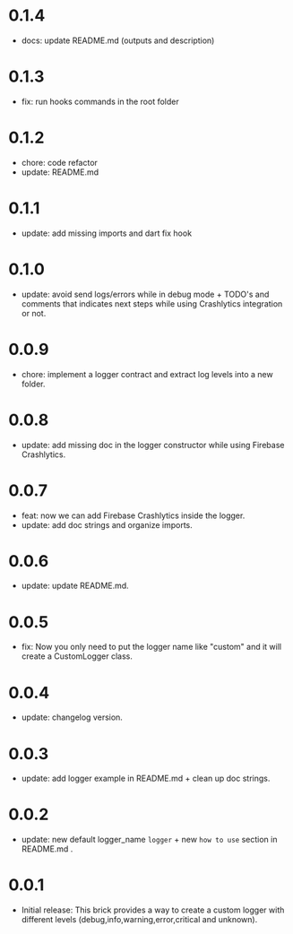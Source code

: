 # 0.1.4

- docs: update README.md (outputs and description)
# 0.1.3

- fix: run hooks commands in the root folder
# 0.1.2

- chore: code refactor
- update: README.md
# 0.1.1

- update: add missing imports and dart fix hook
# 0.1.0

- update: avoid send logs/errors while in debug mode + TODO's and comments that indicates next steps while using Crashlytics integration or not.
# 0.0.9

- chore: implement a logger contract and extract log levels into a new folder.
# 0.0.8

- update: add missing doc in the logger constructor while using Firebase Crashlytics.
# 0.0.7

- feat: now we can add Firebase Crashlytics inside the logger.
- update: add doc strings and organize imports.
# 0.0.6

- update: update README.md.
# 0.0.5

- fix: Now you only need to put the logger name like "custom" and it will create a CustomLogger class.
# 0.0.4

- update: changelog version.

# 0.0.3

- update: add logger example in README.md + clean up doc strings.

# 0.0.2

- update: new default logger_name `logger` + new `how to use` section in README.md .

# 0.0.1

- Initial release: This brick provides a way to create a custom logger with different levels (debug,info,warning,error,critical and unknown).
